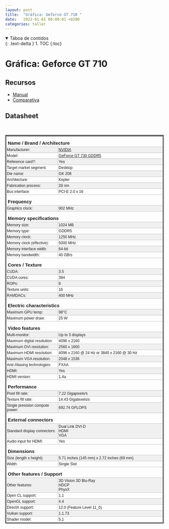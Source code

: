 ```yaml
---
layout: post
title:  "Gráfica: Geforce GT 710 "
date:   2022-01-01 00:00:01 +0200
categories: taller
---
```


<details open markdown="block">
  <summary>
    Táboa de contidos
  </summary>
  {: .text-delta }
1. TOC
{:toc}
</details>


# Gráfica:  Geforce GT 710   

## Recursos

 * [Manual]({{site.baseurl}}/taller/tarxetasgraficas/nvidia_geforce_gt_710_manual.pdf)
 * [Comparativa]({{site.baseurl}}/taller/tarxetasgraficas/nvidia_geforce_gt_710_compare.pdf)

 
## Datasheet

<br><style type='text/css'>table.l_table { border: 3px double #000000; font-family: arial, sans-serif, verdana, helvetica; font-size: 12px; } table.l_table td { padding: 2px; border-bottom: 1px solid #C0C0C0;border-left: 1px solid #C0C0C0 } table.l_table td:first-child { border-left: 0  } table td.no_pad { padding: 0; } h3 { font-size: 15px; padding: 3px 3px 3px 5px; margin-top: 10px; margin-bottom: 0;  } .gz_help, .gz_help a { color: #FFFFFF; font-size: 10px; font-weight: normal; text-decoration: none; background-color: #80C080; padding: 0; } </style><table cellspacing="1" cellpadding="0" border="0" class="l_table">
<tbody><tr><td colspan="2" class="no_pad"><h3>Name / Brand / Architecture</h3></td></tr>
<tr bgcolor="#f0f0f0"><td width="33%">Manufacturer:</td><td><a href="https://www.gpuzoo.com/GPU-NVIDIA/index.html">NVIDIA</a></td></tr>
<tr><td>Model:</td><td><a href="https://www.gpuzoo.com/GPU-NVIDIA/GeForce_GT_730_GDDR5.html">GeForce GT 730 GDDR5</a></td></tr>
<tr bgcolor="#f0f0f0"><td>Reference card?:</td><td>Yes</td></tr>
<tr><td>Target market segment:</td><td>Desktop</td></tr>
<tr bgcolor="#f0f0f0"><td>Die name:</td><td id="JSc_0" class="">GK 208</td></tr>
<tr><td>Architecture:</td><td id="JSc_1" class="">Kepler</td></tr>
<tr bgcolor="#f0f0f0"><td>Fabrication process:</td><td id="JSc_2" class="">28 nm</td></tr>
<tr><td>Bus interface:</td><td id="JSc_3" class="">PCI-E 2.0 x 16</td></tr>
<tr><td colspan="2" class="no_pad"><h3>Frequency</h3></td></tr>
<tr bgcolor="#f0f0f0"><td>Graphics clock:</td><td>902 MHz</td></tr>
<tr><td colspan="2" class="no_pad"><h3>Memory specifications</h3></td></tr>
<tr bgcolor="#f0f0f0"><td>Memory size:</td><td>1024 MB</td></tr>
<tr><td>Memory type:</td><td>GDDR5</td></tr>
<tr bgcolor="#f0f0f0"><td>Memory clock:</td><td id="JSc_4" class="">1250 MHz</td></tr>
<tr><td>Memory clock (effective):</td><td id="JSc_5" class="">5000 MHz</td></tr>
<tr bgcolor="#f0f0f0"><td>Memory interface width:</td><td id="JSc_6" class="">64-bit</td></tr>
<tr><td>Memory bandwidth:</td><td id="JSc_7" class="">40 GB/s</td></tr>
<tr><td colspan="2" class="no_pad"><h3>Cores / Texture</h3></td></tr>
<tr bgcolor="#f0f0f0"><td>CUDA:</td><td id="JSc_8" class="">3.5</td></tr>
<tr><td>CUDA cores:</td><td id="JSc_9" class="">384</td></tr>
<tr bgcolor="#f0f0f0"><td>ROPs:</td><td id="JSc_10" class="">8</td></tr>
<tr><td>Texture units:</td><td id="JSc_11" class="">16</td></tr>
<tr bgcolor="#f0f0f0"><td>RAMDACs:</td><td id="JSc_12" class="">400 MHz</td></tr>
<tr><td colspan="2" class="no_pad"><h3>Electric characteristics</h3></td></tr>
<tr bgcolor="#f0f0f0"><td>Maximum GPU temp:</td><td id="JSc_13" class="">98°C</td></tr>
<tr><td>Maximum power draw:</td><td id="JSc_14" class="">25 W</td></tr>
<tr><td colspan="2" class="no_pad"><h3>Video features</h3></td></tr>
<tr bgcolor="#f0f0f0"><td>Multi-monitor:</td><td id="JSc_15" class="">Up to 3 displays</td></tr>
<tr><td>Maximum digital resolution:</td><td id="JSc_16" class="">4096 x 2160</td></tr>
<tr bgcolor="#f0f0f0"><td>Maximum DVI resolution:</td><td id="JSc_17" class="">2560 x 1600</td></tr>
<tr><td>Maximum HDMI resolution:</td><td id="JSc_18" class="">4096 x 2160 @ 24 Hz or 3840 x 2160 @ 30 Hz</td></tr>
<tr bgcolor="#f0f0f0"><td>Maximum VGA resolution:</td><td id="JSc_19" class="">2048 x 1536</td></tr>
<tr><td>Anti-Aliasing technologies:</td><td id="JSc_20" class="">FXAA</td></tr>
<tr bgcolor="#f0f0f0"><td>HDMI:</td><td id="JSc_21" class="">Yes</td></tr>
<tr><td>HDMI version:</td><td id="JSc_22" class="">1.4a</td></tr>
<tr><td colspan="2" class="no_pad"><h3>Performance</h3></td></tr>
<tr bgcolor="#f0f0f0"><td>Pixel fill rate:</td><td id="JSc_23" class="">7.22 Gigapixels/s</td></tr>
<tr><td>Texture fill rate:</td><td id="JSc_24" class="">14.43 Gigatexels/s</td></tr>
<tr bgcolor="#f0f0f0"><td>Single presision compute power:</td><td id="JSc_25" class="">692.74 GFLOPS</td></tr>
<tr><td colspan="2" class="no_pad"><h3>External connectors</h3></td></tr>
<tr bgcolor="#f0f0f0"><td>Standard display connectors:</td><td id="JSc_26" class="">Dual Link DVI-D<br>
HDMI<br>
VGA</td></tr>
<tr><td>Audio input for HDMI:</td><td id="JSc_27" class="">Yes</td></tr>
<tr><td colspan="2" class="no_pad"><h3>Dimensions</h3></td></tr>
<tr bgcolor="#f0f0f0"><td>Size (length x height):</td><td id="JSc_28" class="">5.71 inches (145 mm) x 2.72 inches (69 mm)</td></tr>
<tr><td>Width:</td><td id="JSc_29" class="">Single Slot</td></tr>
<tr><td colspan="2" class="no_pad"><h3>Other features / Support</h3></td></tr>
<tr bgcolor="#f0f0f0"><td>Other features:</td><td id="JSc_30" class="">3D Vision 3D Blu-Ray<br>
HDCP<br>
PhysX</td></tr>
<tr><td>Open CL support:</td><td id="JSc_31" class="">1.1</td></tr>
<tr bgcolor="#f0f0f0"><td>OpenGL support:</td><td id="JSc_32" class="">4.4</td></tr>
<tr><td>DirectX support:</td><td id="JSc_33" class="">12.0 (Feature Level 11_0)</td></tr>
<tr bgcolor="#f0f0f0"><td>Vulkan support:</td><td id="JSc_34" class="">1.1.73</td></tr>
<tr><td>Shader model:</td><td id="JSc_35" class="">5.1</td></tr>
</tbody></table>

